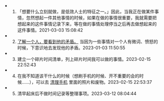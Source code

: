 - 1. 「想要什么立刻就做，是低效人士的特征之一。」因此，当我正在做某件事情，忽然想起一件其他事情的时候，如果在做的事情很重要，我就需要把想起来的这件事情记录下来，等在做的事情处理停当之后再去做想起来的这件事情。2021-03-03 15:08:42
- 2. [了解一个人，要看到他的矛盾。](((63b3a4aa-5432-49c7-be68-cdf918334a96))) 当因为一些事情对一个人有微词、愤怒的时候，下意识地去发现他的矛盾。2023-01-03 11:50:55
- 3. 建立一个碎片时间清单，列上碎片时间我可以做的事情。2023-02-15 22:52:43
- 4. 在我不知道该干什么的时候（想刷手机的时候、开不重要的会的时候……），可以去 [清理手机](((63ecf006-925e-4d20-b9f2-27be6c45efdf))) 里面的照片和废物。2023-02-15 22:53:37
- 5. 清早起床后不做时间记录等整理事项。2023-03-12 08:04:44